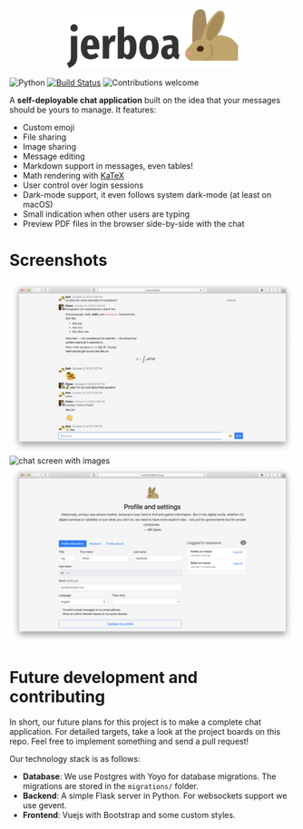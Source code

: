 <p align="center"> 
    <img src="public/logo_with_name.png" alt="alternate text" width="60%">
 </p>

![Python](https://img.shields.io/badge/python-v3.6+-blue.svg)
[![Build Status](https://travis-ci.org/iPieter/Jerboa.svg?branch=master)](https://travis-ci.org/iPieter/chat)
![Contributions welcome](https://img.shields.io/badge/contributions-welcome-orange.svg)

A **self-deployable chat application** built on the idea that your messages should be yours to manage. It features:

- Custom emoji
- File sharing
- Image sharing
- Message editing
- Markdown support in messages, even tables!
- Math rendering with [KaTeX](https://katex.org)
- User control over login sessions
- Dark-mode support, it even follows system dark-mode (at least on macOS)
- Small indication when other users are typing
- Preview PDF files in the browser side-by-side with the chat

# Screenshots

![chat screen](screenshot.png)
![chat screen with images](screenshot_images.png)
![Settings screen](screenshot_settings.png)

# Future development and contributing

In short, our future plans for this project is to make a complete chat application. For detailed targets, take a look at the project boards on this repo. Feel free to implement something and send a pull request!

Our technology stack is as follows:

- **Database**: We use Postgres with Yoyo for database migrations. The migrations are stored in the `migrations/` folder.
- **Backend**: A simple Flask server in Python. For websockets support we use gevent.
- **Frontend**: Vuejs with Bootstrap and some custom styles.
